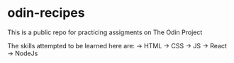 # odin-recipes
This is a public repo for practicing assigments on The Odin Project

The skills attempted to be learned here are:
-> HTML
-> CSS
-> JS
-> React
-> NodeJs
